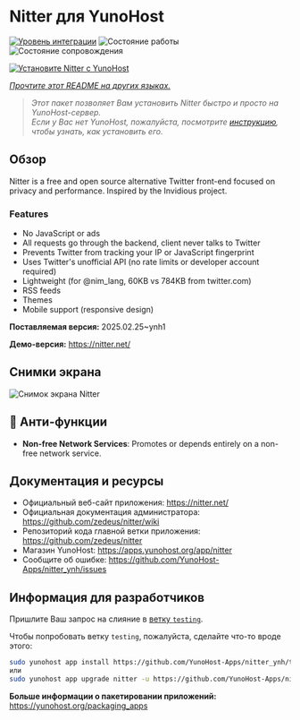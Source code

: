 <!--
Важно: этот README был автоматически сгенерирован <https://github.com/YunoHost/apps/tree/master/tools/readme_generator>
Он НЕ ДОЛЖЕН редактироваться вручную.
-->

# Nitter для YunoHost

[![Уровень интеграции](https://apps.yunohost.org/badge/integration/nitter)](https://ci-apps.yunohost.org/ci/apps/nitter/)
![Состояние работы](https://apps.yunohost.org/badge/state/nitter)
![Состояние сопровождения](https://apps.yunohost.org/badge/maintained/nitter)

[![Установите Nitter с YunoHost](https://install-app.yunohost.org/install-with-yunohost.svg)](https://install-app.yunohost.org/?app=nitter)

*[Прочтите этот README на других языках.](./ALL_README.md)*

> *Этот пакет позволяет Вам установить Nitter быстро и просто на YunoHost-сервер.*  
> *Если у Вас нет YunoHost, пожалуйста, посмотрите [инструкцию](https://yunohost.org/install), чтобы узнать, как установить его.*

## Обзор

Nitter is a free and open source alternative Twitter front-end focused on privacy and performance.
Inspired by the Invidious project.

### Features

- No JavaScript or ads
- All requests go through the backend, client never talks to Twitter
- Prevents Twitter from tracking your IP or JavaScript fingerprint
- Uses Twitter's unofficial API (no rate limits or developer account required)
- Lightweight (for @nim_lang, 60KB vs 784KB from twitter.com)
- RSS feeds
- Themes
- Mobile support (responsive design)


**Поставляемая версия:** 2025.02.25~ynh1

**Демо-версия:** <https://nitter.net/>

## Снимки экрана

![Снимок экрана Nitter](./doc/screenshots/screenshot.png)

## :red_circle: Анти-функции

- **Non-free Network Services**: Promotes or depends entirely on a non-free network service.

## Документация и ресурсы

- Официальный веб-сайт приложения: <https://nitter.net/>
- Официальная документация администратора: <https://github.com/zedeus/nitter/wiki>
- Репозиторий кода главной ветки приложения: <https://github.com/zedeus/nitter>
- Магазин YunoHost: <https://apps.yunohost.org/app/nitter>
- Сообщите об ошибке: <https://github.com/YunoHost-Apps/nitter_ynh/issues>

## Информация для разработчиков

Пришлите Ваш запрос на слияние в [ветку `testing`](https://github.com/YunoHost-Apps/nitter_ynh/tree/testing).

Чтобы попробовать ветку `testing`, пожалуйста, сделайте что-то вроде этого:

```bash
sudo yunohost app install https://github.com/YunoHost-Apps/nitter_ynh/tree/testing --debug
или
sudo yunohost app upgrade nitter -u https://github.com/YunoHost-Apps/nitter_ynh/tree/testing --debug
```

**Больше информации о пакетировании приложений:** <https://yunohost.org/packaging_apps>
